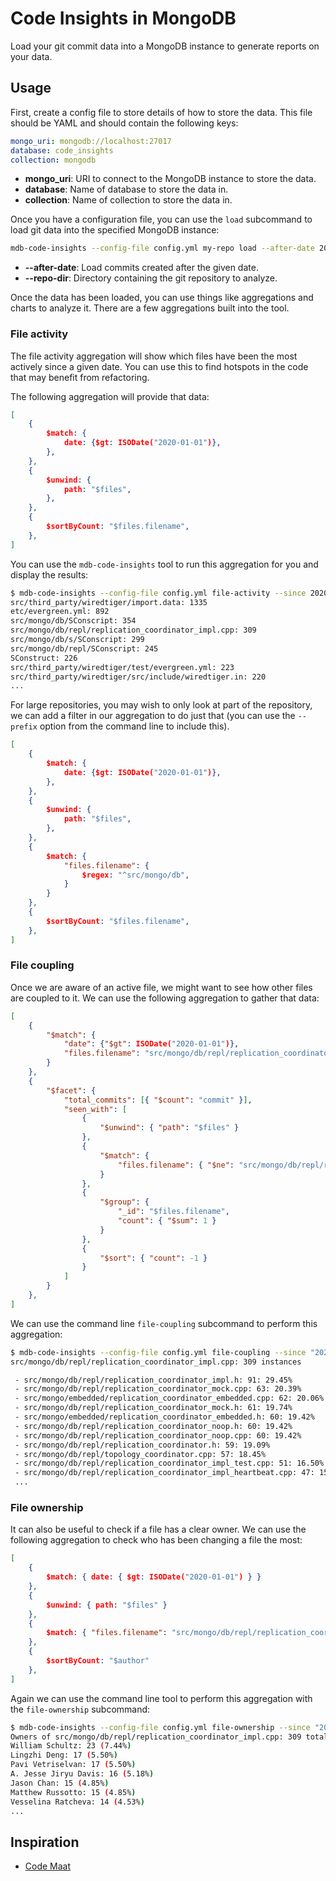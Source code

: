# Code Insights in MongoDB

Load your git commit data into a MongoDB instance to generate reports on your data.

## Usage

First, create a config file to store details of how to store the data. This file should be YAML
and should contain the following keys:

```yaml
mongo_uri: mongodb://localhost:27017
database: code_insights
collection: mongodb
```

- **mongo_uri**: URI to connect to the MongoDB instance to store the data.
- **database**: Name of database to store the data in.
- **collection**: Name of collection to store the data in.

Once you have a configuration file, you can use the `load` subcommand to load git data into the
specified MongoDB instance:

```bash
mdb-code-insights --config-file config.yml my-repo load --after-date 2018-01-01 --repo-dir path/to/repo
```

- **--after-date**: Load commits created after the given date.
- **--repo-dir**: Directory containing the git repository to analyze.

Once the data has been loaded, you can use things like aggregations and charts to analyze it. There
are a few aggregations built into the tool.

### File activity

The file activity aggregation will show which files have been the most actively since a given
date. You can use this to find hotspots in the code that may benefit from refactoring.

The following aggregation will provide that data:

```json
[
    {
        $match: {
            date: {$gt: ISODate("2020-01-01")},
        },
    },
    {
        $unwind: {
            path: "$files",
        },
    },
    {
        $sortByCount: "$files.filename",
    },
]
```

You can use the `mdb-code-insights` tool to run this aggregation for you and display the results:

```bash
$ mdb-code-insights --config-file config.yml file-activity --since 2020-01-01
src/third_party/wiredtiger/import.data: 1335
etc/evergreen.yml: 892
src/mongo/db/SConscript: 354
src/mongo/db/repl/replication_coordinator_impl.cpp: 309
src/mongo/db/s/SConscript: 299
src/mongo/db/repl/SConscript: 245
SConstruct: 226
src/third_party/wiredtiger/test/evergreen.yml: 223
src/third_party/wiredtiger/src/include/wiredtiger.in: 220
...
```

For large repositories, you may wish to only look at part of the repository, we can add a
filter in our aggregation to do just that (you can use the `--prefix` option from the command line
to include this).

```json
[
    {
        $match: {
            date: {$gt: ISODate("2020-01-01")},
        },
    },
    {
        $unwind: {
            path: "$files",
        },
    },
    {
        $match: {
            "files.filename": {
                $regex: "^src/mongo/db",
            }
        }
    },
    {
        $sortByCount: "$files.filename",
    },
]
```

### File coupling

Once we are aware of an active file, we might want to see how other files are coupled to it. We can
use the following aggregation to gather that data:

```json
[
    { 
        "$match": { 
            "date": {"$gt": ISODate("2020-01-01")}, 
            "files.filename": "src/mongo/db/repl/replication_coordinator_impl.cpp" 
        } 
    },
    { 
        "$facet": { 
            "total_commits": [{ "$count": "commit" }], 
            "seen_with": [
                { 
                    "$unwind": { "path": "$files" } 
                }, 
                { 
                    "$match": { 
                        "files.filename": { "$ne": "src/mongo/db/repl/replication_coordinator_impl.cpp" } 
                    } 
                }, 
                { 
                    "$group": {
                        "_id": "$files.filename", 
                        "count": { "$sum": 1 } 
                    } 
                }, 
                { 
                    "$sort": { "count": -1 } 
                }
            ] 
        } 
    },
]
```

We can use the command line `file-coupling` subcommand to perform this aggregation:

```bash
$ mdb-code-insights --config-file config.yml file-coupling --since "2020-01-01" --filename src/mongo/db/repl/replication_coordinator_impl.cpp
src/mongo/db/repl/replication_coordinator_impl.cpp: 309 instances

 - src/mongo/db/repl/replication_coordinator_impl.h: 91: 29.45%
 - src/mongo/db/repl/replication_coordinator_mock.cpp: 63: 20.39%
 - src/mongo/embedded/replication_coordinator_embedded.cpp: 62: 20.06%
 - src/mongo/db/repl/replication_coordinator_mock.h: 61: 19.74%
 - src/mongo/embedded/replication_coordinator_embedded.h: 60: 19.42%
 - src/mongo/db/repl/replication_coordinator_noop.h: 60: 19.42%
 - src/mongo/db/repl/replication_coordinator_noop.cpp: 60: 19.42%
 - src/mongo/db/repl/replication_coordinator.h: 59: 19.09%
 - src/mongo/db/repl/topology_coordinator.cpp: 57: 18.45%
 - src/mongo/db/repl/replication_coordinator_impl_test.cpp: 51: 16.50%
 - src/mongo/db/repl/replication_coordinator_impl_heartbeat.cpp: 47: 15.21%
 ...
```

### File ownership

It can also be useful to check if a file has a clear owner. We can use the following aggregation
to check who has been changing a file the most:

```json
[
    { 
        $match: { date: { $gt: ISODate("2020-01-01") } } 
    },
    { 
        $unwind: { path: "$files" } 
    },
    { 
        $match: { "files.filename": "src/mongo/db/repl/replication_coordinator_impl.cpp" } 
    },
    {
        $sortByCount: "$author" 
    },
]
```

Again we can use the command line tool to perform this aggregation with the `file-ownership`
subcommand:

```bash
$ mdb-code-insights --config-file config.yml file-ownership --since "2020-01-01" --filename src/mongo/db/repl/replication_coordinator_impl.cpp 
Owners of src/mongo/db/repl/replication_coordinator_impl.cpp: 309 total changes
William Schultz: 23 (7.44%)
Lingzhi Deng: 17 (5.50%)
Pavi Vetriselvan: 17 (5.50%)
A. Jesse Jiryu Davis: 16 (5.18%)
Jason Chan: 15 (4.85%)
Matthew Russotto: 15 (4.85%)
Vesselina Ratcheva: 14 (4.53%)
...
```

## Inspiration

* [Code Maat](https://github.com/adamtornhill/code-maat)
